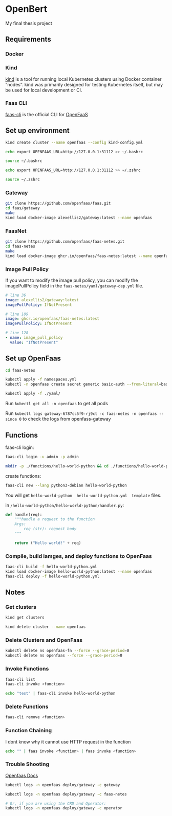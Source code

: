 # OpenBert

My final thesis project

## Requirements

### Docker

### Kind

[kind](https://kind.sigs.k8s.io/) is a tool for running local Kubernetes clusters using Docker container “nodes”.
kind was primarily designed for testing Kubernetes itself, but may be used for local development or CI.

### Faas CLI

[faas-cli](https://github.com/openfaas/faas-cli) is the official CLI for [OpenFaaS](https://github.com/openfaas/faas)

## Set up environment

```bash
kind create cluster --name openfaas --config kind-config.yml

echo export OPENFAAS_URL=http://127.0.0.1:31112 >> ~/.bashrc

source ~/.bashrc
```

```zsh
echo export OPENFAAS_URL=http://127.0.0.1:31112 >> ~/.zshrc

source ~/.zshrc
```

### Gateway

```bash
git clone https://github.com/openfaas/faas.git
cd faas/gateway
make
kind load docker-image alexellis2/gateway:latest --name openfaas
```

### FaasNet

```bash
git clone https://github.com/openfaas/faas-netes.git
cd faas-netes
make
kind load docker-image ghcr.io/openfaas/faas-netes:latest --name openfaas
```

### Image Pull Policy

If you want to modify the image pull policy, you can modify the imagePullPolicy field in the `faas-netes/yaml/gateway-dep.yml` file.

```yml
# line 36
image: alexellis2/gateway:latest
imagePullPolicy: IfNotPresent

# line 109
image: ghcr.io/openfaas/faas-netes:latest
imagePullPolicy: IfNotPresent

# line 128
- name: image_pull_policy
  value: "IfNotPresent"
```

## Set up OpenFaas

```bash
cd faas-netes

kubectl apply -f namespaces.yml
kubectl -n openfaas create secret generic basic-auth --from-literal=basic-auth-user=admin --from-literal=basic-auth-password=admin

kubectl apply -f ./yaml/
```

Run `kubectl get all -n openfaas` to get all pods

Run `kubectl logs gateway-6787cc5f9-rj9ct -c faas-netes -n openfaas --since 0` to check the logs from openfass-gateway

## Functions

faas-cli login:

```bash
faas-cli login -u admin -p admin
```

```bash
mkdir -p ./functions/hello-world-python && cd ./functions/hello-world-python
```

create functions:

```bash
faas-cli new --lang python3-debian hello-world-python
```

You will get `hello-world-python  hello-world-python.yml  template` files.

in `/hello-world-python/hello-world-python/handler.py`:

```python
def handle(req):
    """handle a request to the function
    Args:
        req (str): request body
    """

    return ("Hello world!" + req)
```

### Compile, build iamges, and deploy functions to OpenFaas

```bash
faas-cli build -f hello-world-python.yml
kind load docker-image hello-world-python:latest --name openfaas
faas-cli deploy -f hello-world-python.yml
```

## Notes

### Get clusters

```bash
kind get clusters

kind delete cluster --name openfaas
```

### Delete Clusters and OpenFaas

```bash
kubectl delete ns openfaas-fn --force --grace-period=0
kubectl delete ns openfaas --force --grace-period=0
```

### Invoke Functions

```bash
faas-cli list
faas-cli invoke <function>

echo "test" | faas-cli invoke hello-world-python
```

### Delete Functions

```bash
faas-cli remove <function>
```

### Function Chaining

I dont know why it cannot use HTTP request in the function

```bash
echo "" | faas invoke <function> | faas invoke <function>
```


### Trouble Shooting
[Openfaas Docs](https://docs.openfaas.com/deployment/troubleshooting/)

```bash
kubectl logs -n openfaas deploy/gateway -c gateway
```


```bash
kubectl logs -n openfaas deploy/gateway -c faas-netes

# Or, if you are using the CRD and Operator:
kubectl logs -n openfaas deploy/gateway -c operator
```